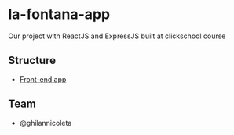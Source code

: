 # la-fontana-app

Our project with ReactJS and ExpressJS built at clickschool course

## Structure

- [Front-end app](/client)

## Team

- @ghilannicoleta